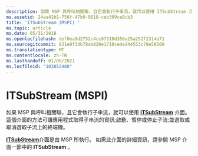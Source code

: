 ```yaml
---
description: 如果 MSP 與呼叫相關聯，且它會執行子串流，就可以使用 ITSubStream 介面。
ms.assetid: 24aa41b1-756f-47b0-9818-ceb309ce8cb3
title: 'ITSubStream (MSPI) '
ms.topic: article
ms.date: 05/31/2018
ms.openlocfilehash: def0ea9d2752c4cc87318d356a25a252f2314e71
ms.sourcegitcommit: 831e8f3db78ab820e1710cede244553c70e50500
ms.translationtype: MT
ms.contentlocale: zh-TW
ms.lasthandoff: 01/08/2021
ms.locfileid: "103852488"
---
```

# <a name="itsubstream-mspi"></a>ITSubStream (MSPI) 

如果 MSP 與呼叫相關聯，且它會執行子串流，就可以使用 [**ITSubStream**](/windows/win32/api/tapi3if/nn-tapi3if-itsubstream) 介面。 這個介面的方法可讓應用程式取得子串流的資訊;啟動、暫停或停止子流;並選取或取消選取子流上的終端機。

[**ITSubStream**](/windows/win32/api/tapi3if/nn-tapi3if-itsubstream)介面是由 MSP 所執行。 如需此介面的詳細資訊，請參閱 MSP 介面一節中的 **ITSubStream** 。

 

 
